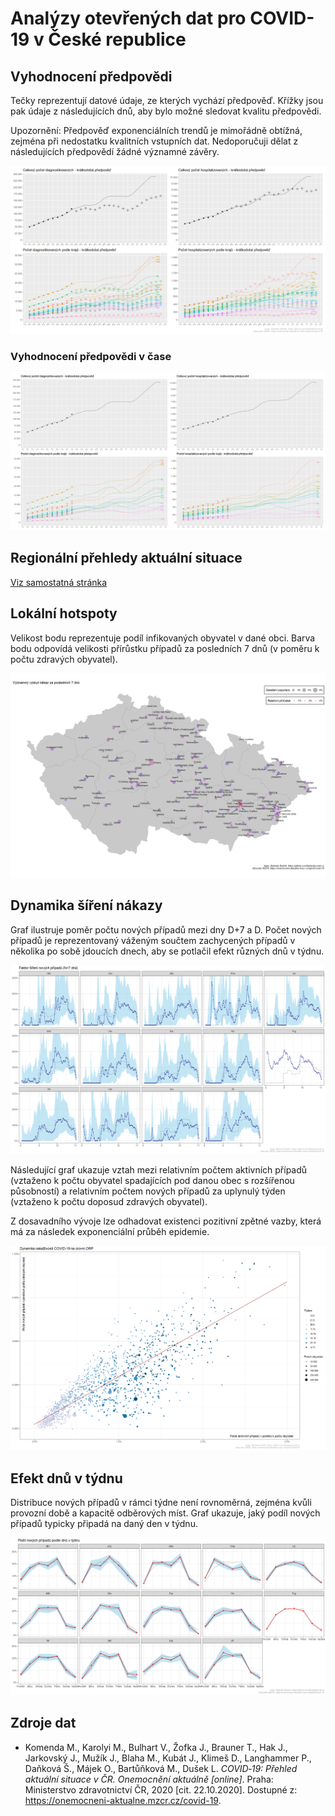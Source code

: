 # Analýzy otevřených dat pro COVID-19 v České republice


## Vyhodnocení předpovědi

Tečky reprezentují datové údaje, ze kterých vychází předpověď. Křížky
jsou pak údaje z následujících dnů, aby bylo možné sledovat kvalitu předpovědi.

Upozornění: Předpověď exponenciálních trendů je mimořádně obtížná, zejména
při nedostatku kvalitních vstupních dat. Nedoporučuji dělat z následujících
předpovědí žádné významné závěry.

![Poslední předpověď](https://raw.githubusercontent.com/bbobcik/covid-cz/master/outputs/covid_forecast_eval_latest.png)

### Vyhodnocení předpovědi v čase

![Poslední předpověď](https://raw.githubusercontent.com/bbobcik/covid-cz/master/outputs/covid_fcast_anim_20201110.gif)

## Regionální přehledy aktuální situace

[Viz samostatná stránka](region.md)


## Lokální hotspoty

Velikost bodu reprezentuje podíl infikovaných obyvatel v dané obci. Barva bodu
odpovídá velikosti přírůstku případů za posledních 7 dnů (v poměru k počtu
zdravých obyvatel).

![Lokální hotspoty](https://raw.githubusercontent.com/bbobcik/covid-cz/master/outputs/covid_hotspots_latest.png)


## Dynamika šíření nákazy

Graf ilustruje poměr počtu nových případů mezi dny D+7 a D. Počet nových případů
je reprezentovaný váženým součtem zachycených případů v několika po sobě jdoucích
dnech, aby se potlačil efekt různých dnů v týdnu.

![Dynamika šíření](https://raw.githubusercontent.com/bbobcik/covid-cz/master/outputs/spread_factor.png)

Následující graf ukazuje vztah mezi relativním počtem aktivních případů
(vztaženo k počtu obyvatel spadajících pod danou obec s rozšířenou působností)
a relativním počtem nových případů za uplynulý týden (vztaženo k počtu doposud
zdravých obyvatel).

Z dosavadního vývoje lze odhadovat existenci pozitivní zpětné vazby, která má
za následek exponenciální průběh epidemie.

![Dynamika šíření](https://raw.githubusercontent.com/bbobcik/covid-cz/master/outputs/covid_dyn_latest.png)


## Efekt dnů v týdnu

Distribuce nových případů v rámci týdne není rovnoměrná, zejména kvůli provozní
době a kapacitě odběrových míst. Graf ukazuje, jaký podíl nových případů typicky
připadá na daný den v týdnu.

![Efekt dnů v týdnu](https://raw.githubusercontent.com/bbobcik/covid-cz/master/outputs/weekday_effect.png)


## Zdroje dat

* Komenda M., Karolyi M., Bulhart V., Žofka J., Brauner T., Hak J., Jarkovský J.,
  Mužík J., Blaha M., Kubát J., Klimeš D., Langhammer P., Daňková Š., Májek O.,
  Bartůňková M., Dušek L.
  *COVID‑19: Přehled aktuální situace v ČR. Onemocnění aktuálně [online]*.
  Praha: Ministerstvo zdravotnictví ČR, 2020 [cit. 22.10.2020]. Dostupné z:
  https://onemocneni-aktualne.mzcr.cz/covid-19.
